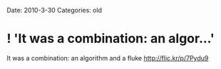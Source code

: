 Date: 2010-3-30
Categories: old

# ! 'It was a combination: an algor...'

It was a combination: an algorithm and a fluke <a href="http://flic.kr/p/7Pydu9" rel="nofollow">http://flic.kr/p/7Pydu9</a>
